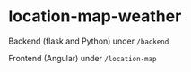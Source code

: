 # location-map-weather

Backend (flask and Python) under `/backend`

Frontend (Angular) under `/location-map`
